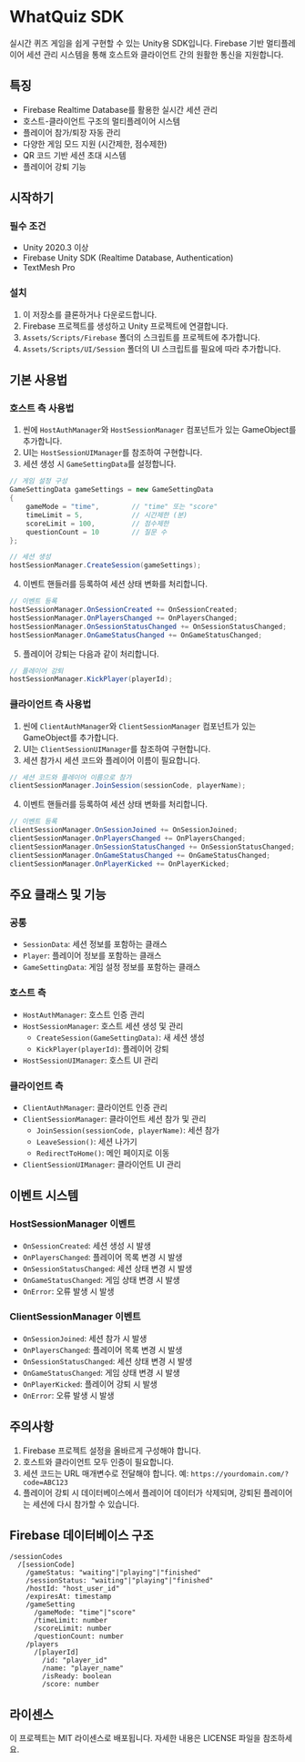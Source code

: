 # WhatQuiz SDK

실시간 퀴즈 게임을 쉽게 구현할 수 있는 Unity용 SDK입니다. Firebase 기반 멀티플레이어 세션 관리 시스템을 통해 호스트와 클라이언트 간의 원활한 통신을 지원합니다.

## 특징

- Firebase Realtime Database를 활용한 실시간 세션 관리
- 호스트-클라이언트 구조의 멀티플레이어 시스템
- 플레이어 참가/퇴장 자동 관리
- 다양한 게임 모드 지원 (시간제한, 점수제한)
- QR 코드 기반 세션 초대 시스템
- 플레이어 강퇴 기능

## 시작하기

### 필수 조건

- Unity 2020.3 이상
- Firebase Unity SDK (Realtime Database, Authentication)
- TextMesh Pro

### 설치

1. 이 저장소를 클론하거나 다운로드합니다.
2. Firebase 프로젝트를 생성하고 Unity 프로젝트에 연결합니다.
3. `Assets/Scripts/Firebase` 폴더의 스크립트를 프로젝트에 추가합니다.
4. `Assets/Scripts/UI/Session` 폴더의 UI 스크립트를 필요에 따라 추가합니다.

## 기본 사용법

### 호스트 측 사용법

1. 씬에 `HostAuthManager`와 `HostSessionManager` 컴포넌트가 있는 GameObject를 추가합니다.
2. UI는 `HostSessionUIManager`를 참조하여 구현합니다.
3. 세션 생성 시 `GameSettingData`를 설정합니다.

```csharp
// 게임 설정 구성
GameSettingData gameSettings = new GameSettingData
{
    gameMode = "time",        // "time" 또는 "score"
    timeLimit = 5,            // 시간제한 (분)
    scoreLimit = 100,         // 점수제한
    questionCount = 10        // 질문 수
};

// 세션 생성
hostSessionManager.CreateSession(gameSettings);
```

4. 이벤트 핸들러를 등록하여 세션 상태 변화를 처리합니다.

```csharp
// 이벤트 등록
hostSessionManager.OnSessionCreated += OnSessionCreated;
hostSessionManager.OnPlayersChanged += OnPlayersChanged;
hostSessionManager.OnSessionStatusChanged += OnSessionStatusChanged;
hostSessionManager.OnGameStatusChanged += OnGameStatusChanged;
```

5. 플레이어 강퇴는 다음과 같이 처리합니다.

```csharp
// 플레이어 강퇴
hostSessionManager.KickPlayer(playerId);
```

### 클라이언트 측 사용법

1. 씬에 `ClientAuthManager`와 `ClientSessionManager` 컴포넌트가 있는 GameObject를 추가합니다.
2. UI는 `ClientSessionUIManager`를 참조하여 구현합니다.
3. 세션 참가시 세션 코드와 플레이어 이름이 필요합니다.

```csharp
// 세션 코드와 플레이어 이름으로 참가
clientSessionManager.JoinSession(sessionCode, playerName);
```

4. 이벤트 핸들러를 등록하여 세션 상태 변화를 처리합니다.

```csharp
// 이벤트 등록
clientSessionManager.OnSessionJoined += OnSessionJoined;
clientSessionManager.OnPlayersChanged += OnPlayersChanged;
clientSessionManager.OnSessionStatusChanged += OnSessionStatusChanged;
clientSessionManager.OnGameStatusChanged += OnGameStatusChanged;
clientSessionManager.OnPlayerKicked += OnPlayerKicked;
```

## 주요 클래스 및 기능

### 공통

- `SessionData`: 세션 정보를 포함하는 클래스
- `Player`: 플레이어 정보를 포함하는 클래스
- `GameSettingData`: 게임 설정 정보를 포함하는 클래스

### 호스트 측

- `HostAuthManager`: 호스트 인증 관리
- `HostSessionManager`: 호스트 세션 생성 및 관리
  - `CreateSession(GameSettingData)`: 새 세션 생성
  - `KickPlayer(playerId)`: 플레이어 강퇴
- `HostSessionUIManager`: 호스트 UI 관리

### 클라이언트 측

- `ClientAuthManager`: 클라이언트 인증 관리
- `ClientSessionManager`: 클라이언트 세션 참가 및 관리
  - `JoinSession(sessionCode, playerName)`: 세션 참가
  - `LeaveSession()`: 세션 나가기
  - `RedirectToHome()`: 메인 페이지로 이동
- `ClientSessionUIManager`: 클라이언트 UI 관리

## 이벤트 시스템

### HostSessionManager 이벤트

- `OnSessionCreated`: 세션 생성 시 발생
- `OnPlayersChanged`: 플레이어 목록 변경 시 발생
- `OnSessionStatusChanged`: 세션 상태 변경 시 발생
- `OnGameStatusChanged`: 게임 상태 변경 시 발생
- `OnError`: 오류 발생 시 발생

### ClientSessionManager 이벤트

- `OnSessionJoined`: 세션 참가 시 발생
- `OnPlayersChanged`: 플레이어 목록 변경 시 발생
- `OnSessionStatusChanged`: 세션 상태 변경 시 발생
- `OnGameStatusChanged`: 게임 상태 변경 시 발생
- `OnPlayerKicked`: 플레이어 강퇴 시 발생
- `OnError`: 오류 발생 시 발생

## 주의사항

1. Firebase 프로젝트 설정을 올바르게 구성해야 합니다.
2. 호스트와 클라이언트 모두 인증이 필요합니다.
3. 세션 코드는 URL 매개변수로 전달해야 합니다. 예: `https://yourdomain.com/?code=ABC123`
4. 플레이어 강퇴 시 데이터베이스에서 플레이어 데이터가 삭제되며, 강퇴된 플레이어는 세션에 다시 참가할 수 있습니다.

## Firebase 데이터베이스 구조

```
/sessionCodes
  /[sessionCode]
    /gameStatus: "waiting"|"playing"|"finished"
    /sessionStatus: "waiting"|"playing"|"finished"
    /hostId: "host_user_id"
    /expiresAt: timestamp
    /gameSetting
      /gameMode: "time"|"score"
      /timeLimit: number
      /scoreLimit: number
      /questionCount: number
    /players
      /[playerId]
        /id: "player_id"
        /name: "player_name"
        /isReady: boolean
        /score: number
```

## 라이센스

이 프로젝트는 MIT 라이센스로 배포됩니다. 자세한 내용은 LICENSE 파일을 참조하세요. 